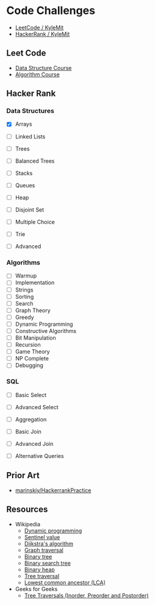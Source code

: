 # Code Challenges

* [LeetCode / KyleMit](https://leetcode.com/KyleMit/)
* [HackerRank / KyleMit](www.hackerrank.com/kylemit)

## Leet Code

* [Data Structure Course](https://leetcode.com/study-plan/data-structure/)
* [Algorithm Course](https://leetcode.com/study-plan/algorithm/)

## Hacker Rank

### Data Structures

* [x] Arrays
* [ ] Linked Lists
* [ ] Trees
* [ ] Balanced Trees
* [ ] Stacks
* [ ] Queues
* [ ] Heap
* [ ] Disjoint Set
* [ ] Multiple Choice
* [ ] Trie
* [ ] Advanced


### Algorithms

* [ ] Warmup
* [ ] Implementation
* [ ] Strings
* [ ] Sorting
* [ ] Search
* [ ] Graph Theory
* [ ] Greedy
* [ ] Dynamic Programming
* [ ] Constructive Algorithms
* [ ] Bit Manipulation
* [ ] Recursion
* [ ] Game Theory
* [ ] NP Complete
* [ ] Debugging

### SQL

* [ ] Basic Select
* [ ] Advanced Select
* [ ] Aggregation
* [ ] Basic Join
* [ ] Advanced Join
* [ ] Alternative Queries


## Prior Art

* [marinskiy/HackerrankPractice](https://github.com/marinskiy/HackerrankPractice)


## Resources

* Wikipedia
  * [Dynamic programming](https://en.wikipedia.org/wiki/Dynamic_programming)
  * [Sentinel value](https://en.wikipedia.org/wiki/Sentinel_value)
  * [Dijkstra's algorithm](https://en.wikipedia.org/wiki/Dijkstra%27s_algorithm)
  * [Graph traversal](https://en.wikipedia.org/wiki/Graph_traversal)
  * [Binary tree](https://en.wikipedia.org/wiki/Binary_tree)
  * [Binary search tree](https://en.wikipedia.org/wiki/Binary_search_tree)
  * [Binary heap](https://en.wikipedia.org/wiki/Binary_heap)
  * [Tree traversal](https://en.wikipedia.org/wiki/Tree_traversal)
  * [Lowest common ancestor (LCA)](https://en.wikipedia.org/wiki/Lowest_common_ancestor)
* Geeks for Geeks
  * [Tree Traversals (Inorder, Preorder and Postorder)](https://www.geeksforgeeks.org/tree-traversals-inorder-preorder-and-postorder)
